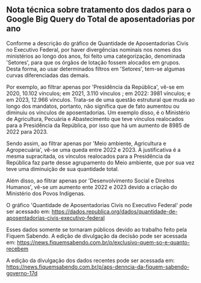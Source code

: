 ## Nota técnica sobre tratamento dos dados para o Google Big Query do Total de aposentadorias por ano

Conforme a descrição do gráfico de Quantidade de Aposentadorias Civis no Executivo Federal, por haver divergências nominais nos nomes dos ministérios ao longo dos anos, foi feito uma categorização, denominada 'Setores', para que os órgãos de lotação fossem alocados em grupos. Desta forma, ao usar determinados filtros em 'Setores', tem-se algumas curvas diferenciadas das demais.

Por exemplo, ao filtrar apenas por 'Presidência da República', vê-se em 2020, 10.102 vínculos; em 2021, 3.110 vínculos ; em 2022: 3981 vínculos; e em 2023, 12.966 vínculos. Trata-se de uma questão estrutural que muda ao longo dos mandatos, portanto, não significa que de fato aumentou ou diminuiu os vínculos de aposentadorias. Um exemplo disso, é o Ministério de Agricultura, Pecuária e Abastecimento que teve vínculos realocados para a Presidência da República, por isso que há um aumento de 8985 de 2022 para 2023.

Sendo assim, ao filtrar apenas por 'Meio ambiente, Agricultura e Agropecuária', vê-se uma queda entre 2022 e 2023. A justificativa é a mesma supracitada, os vínculos realocados para a Presidência da República faz parte desse agrupamento do Meio ambiente, que por sua vez teve uma diminuição de sua quantidade total.

Além disso, ao filtrar apenas por 'Desenvolvimento Social e Direitos Humanos', vê-se um aumento ente 2022 e 2023 devido a criação do Ministério dos Povos Indígenas.

O gráfico 'Quantidade de Aposentadorias Civis no Executivo Federal' pode ser acessado em:
https://dados.republica.org/dados/quantidade-de-aposentadorias-civis-executivo-federal 

Esses dados somente se tornaram públicos devido ao trabalho feito pela Fiquem Sabendo.
A edição de divulgação da decisão pode ser acessada em: https://news.fiquemsabendo.com.br/p/exclusivo-quem-so-e-quanto-recebem  

A edição da divulgação dos dados recentes pode ser acessada em:
https://news.fiquemsabendo.com.br/p/aps-denncia-da-fiquem-sabendo-governo-17d

